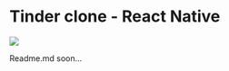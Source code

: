 # Tinder clone - React Native

![](https://github.com/stevenpersia/tinder-react-native/blob/master/preview/tinderclone-preview.gif)

Readme.md soon...
